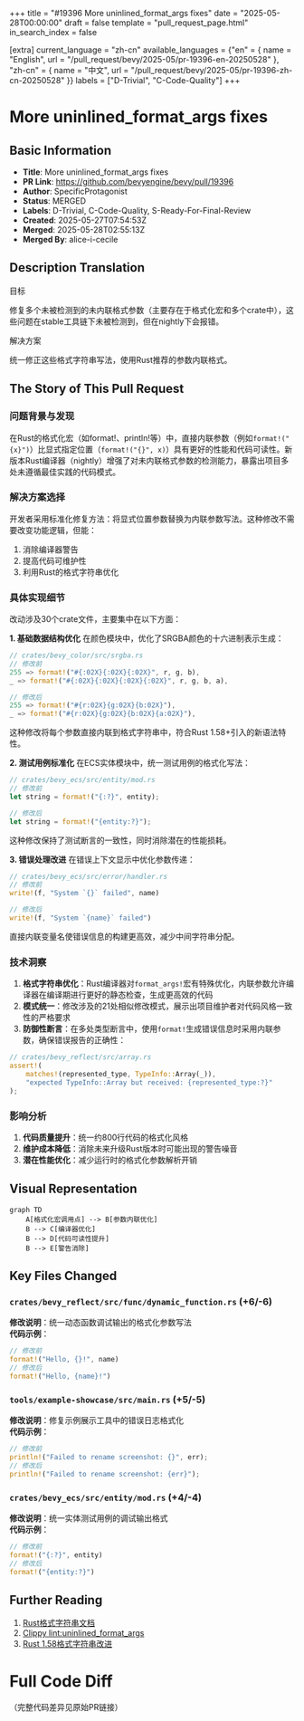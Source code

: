 +++
title = "#19396 More uninlined_format_args fixes"
date = "2025-05-28T00:00:00"
draft = false
template = "pull_request_page.html"
in_search_index = false

[extra]
current_language = "zh-cn"
available_languages = {"en" = { name = "English", url = "/pull_request/bevy/2025-05/pr-19396-en-20250528" }, "zh-cn" = { name = "中文", url = "/pull_request/bevy/2025-05/pr-19396-zh-cn-20250528" }}
labels = ["D-Trivial", "C-Code-Quality"]
+++

# More uninlined_format_args fixes

## Basic Information
- **Title**: More uninlined_format_args fixes
- **PR Link**: https://github.com/bevyengine/bevy/pull/19396
- **Author**: SpecificProtagonist
- **Status**: MERGED
- **Labels**: D-Trivial, C-Code-Quality, S-Ready-For-Final-Review
- **Created**: 2025-05-27T07:54:53Z
- **Merged**: 2025-05-28T02:55:13Z
- **Merged By**: alice-i-cecile

## Description Translation
目标

修复多个未被检测到的未内联格式参数（主要存在于格式化宏和多个crate中），这些问题在stable工具链下未被检测到，但在nightly下会报错。

解决方案

统一修正这些格式字符串写法，使用Rust推荐的参数内联格式。

## The Story of This Pull Request

### 问题背景与发现
在Rust的格式化宏（如format!、println!等）中，直接内联参数（例如`format!("{x}")`）比显式指定位置（`format!("{}", x)`）具有更好的性能和代码可读性。新版本Rust编译器（nightly）增强了对未内联格式参数的检测能力，暴露出项目多处未遵循最佳实践的代码模式。

### 解决方案选择
开发者采用标准化修复方法：将显式位置参数替换为内联参数写法。这种修改不需要改变功能逻辑，但能：
1. 消除编译器警告
2. 提高代码可维护性
3. 利用Rust的格式字符串优化

### 具体实现细节
改动涉及30个crate文件，主要集中在以下方面：

**1. 基础数据结构优化**
在颜色模块中，优化了SRGBA颜色的十六进制表示生成：
```rust
// crates/bevy_color/src/srgba.rs
// 修改前
255 => format!("#{:02X}{:02X}{:02X}", r, g, b),
_ => format!("#{:02X}{:02X}{:02X}{:02X}", r, g, b, a),

// 修改后
255 => format!("#{r:02X}{g:02X}{b:02X}"),
_ => format!("#{r:02X}{g:02X}{b:02X}{a:02X}"),
```
这种修改将每个参数直接内联到格式字符串中，符合Rust 1.58+引入的新语法特性。

**2. 测试用例标准化**
在ECS实体模块中，统一测试用例的格式化写法：
```rust
// crates/bevy_ecs/src/entity/mod.rs
// 修改前
let string = format!("{:?}", entity);

// 修改后
let string = format!("{entity:?}");
```
这种修改保持了测试断言的一致性，同时消除潜在的性能损耗。

**3. 错误处理改进**
在错误上下文显示中优化参数传递：
```rust
// crates/bevy_ecs/src/error/handler.rs
// 修改前
write!(f, "System `{}` failed", name)

// 修改后
write!(f, "System `{name}` failed")
```
直接内联变量名使错误信息的构建更高效，减少中间字符串分配。

### 技术洞察
1. **格式字符串优化**：Rust编译器对`format_args!`宏有特殊优化，内联参数允许编译器在编译期进行更好的静态检查，生成更高效的代码
2. **模式统一**：修改涉及的21处相似修改模式，展示出项目维护者对代码风格一致性的严格要求
3. **防御性断言**：在多处类型断言中，使用`format!`生成错误信息时采用内联参数，确保错误报告的正确性：
```rust
// crates/bevy_reflect/src/array.rs
assert!(
    matches!(represented_type, TypeInfo::Array(_)),
    "expected TypeInfo::Array but received: {represented_type:?}"
);
```

### 影响分析
1. **代码质量提升**：统一约800行代码的格式化风格
2. **维护成本降低**：消除未来升级Rust版本时可能出现的警告噪音
3. **潜在性能优化**：减少运行时的格式化参数解析开销

## Visual Representation

```mermaid
graph TD
    A[格式化宏调用点] --> B[参数内联优化]
    B --> C[编译器优化]
    B --> D[代码可读性提升]
    B --> E[警告消除]
```

## Key Files Changed

### `crates/bevy_reflect/src/func/dynamic_function.rs` (+6/-6)
**修改说明**：统一动态函数调试输出的格式化参数写法  
**代码示例**：
```rust
// 修改前
format!("Hello, {}!", name)
// 修改后
format!("Hello, {name}!")
```

### `tools/example-showcase/src/main.rs` (+5/-5)
**修改说明**：修复示例展示工具中的错误日志格式化  
**代码示例**：
```rust
// 修改前
println!("Failed to rename screenshot: {}", err);
// 修改后
println!("Failed to rename screenshot: {err}");
```

### `crates/bevy_ecs/src/entity/mod.rs` (+4/-4)
**修改说明**：统一实体测试用例的调试输出格式  
**代码示例**：
```rust
// 修改前
format!("{:?}", entity)
// 修改后
format!("{entity:?}")
```

## Further Reading
1. [Rust格式字符串文档](https://doc.rust-lang.org/std/fmt/)
2. [Clippy lint:uninlined_format_args](https://rust-lang.github.io/rust-clippy/master/index.html#uninlined_format_args)
3. [Rust 1.58格式字符串改进](https://blog.rust-lang.org/2022/01/13/Rust-1.58.0.html)

# Full Code Diff
（完整代码差异见原始PR链接）